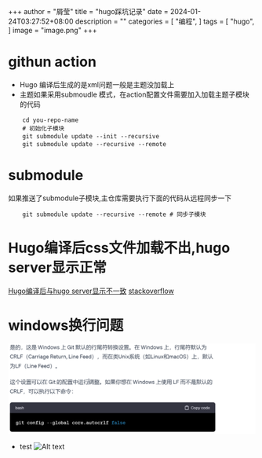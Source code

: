 +++
author = "屑莹"
title = "hugo踩坑记录"
date = 2024-01-24T03:27:52+08:00
description = ""
categories = [
    "编程",
]
tags = [
    "hugo",
]
image = "image.png"
+++

# githun action 
- Hugo 编译后生成的是xml问题一般是主题没加载上
- 主题如果采用submoudle 模式，在action配置文件需要加入加载主题子模块的代码
```shell
    cd you-repo-name 
    # 初始化子模块
    git submodule update --init --recursive
    git submodule update --recursive --remote
```

# submodule
如果推送了submodule子模块,主仓库需要执行下面的代码从远程同步一下
```shell
    git submodule update --recursive --remote # 同步子模块
```


# Hugo编译后css文件加载不出,hugo server显示正常
[Hugo编译后与hugo server显示不一致](https://www.coder.work/article/7617383)
[stackoverflow](https://stackoverflow.com/questions/62114592/hugo-not-generating-the-same-styling-as-in-development-mode)

# windows换行问题
![Alt text](image.png)

- test
![Alt text](20230116234811-1.png)